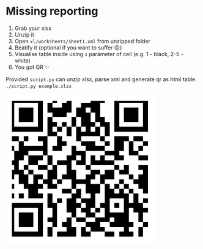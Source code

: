 # Missing reporting
1. Grab your xlsx
2. Unzip it
3. Open `xl/worksheets/sheet1.xml` from unzipped folder
4. Beatify it (optional if you want to suffer :wink:)
5. Visualise table inside using `s` parameter of cell (e.g. 1 - black, 2-5 - white)
6. You got QR :sparkles:

Provided `script.py` can unzip xlsx, parse xml and generate qr as html table.  
`./script.py example.xlsx`

![qr example](example.png)
